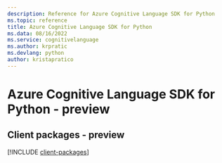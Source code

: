 ```yaml
---
description: Reference for Azure Cognitive Language SDK for Python
ms.topic: reference
title: Azure Cognitive Language SDK for Python
ms.data: 08/16/2022
ms.service: cognitivelanguage
ms.author: krpratic
ms.devlang: python
author: kristapratico
---
```

# Azure Cognitive Language SDK for Python - preview

## Client packages - preview
[!INCLUDE [client-packages](cognitive-language-client-index.md)]